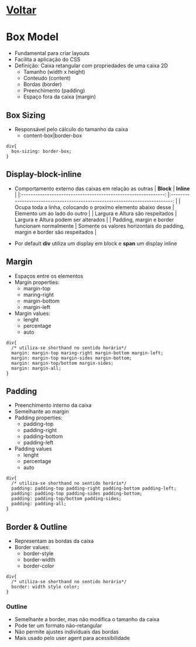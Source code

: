 <!--
https://app.skule.com.br
-->
# [Voltar](../CSS.md)

# Box Model
  * Fundamental para criar layouts
  * Facilita a aplicação do CSS
  * Definição: Caixa retangular com propriedades de uma caixa 2D 
    - Tamanho (width x height)
    - Conteudo (content)
    - Bordas (border)
    - Preenchimento (padding)
    - Espaço fora da caixa (margin)

## Box Sizing
  * Responsável pelo cálculo do tamanho da caixa
    - content-box|border-box
  ```
  div{
    box-sizing: border-box;
  }
  ```

## Display-block-inline
  * Comportamento externo das caixas em relação as outras
  |                           **Block**                           	|                                  **Inline**                                 	|
  |:-------------------------------------------------------------:	|:---------------------------------------------------------------------------:	|
  | Ocupa toda a linha, colocando o proxímo elemento abaixo desse 	|                         Elemento um ao lado do outro                        	|
  |                Largura e Altura são respeitados               	|                     Largura e Altura podem ser alterados                    	|
  |         Padding, margin e border funcionam normalmente        	| Somente os valores horizontais do padding, margin e border são respeitados  	|

  * Por default **div** utiliza um display em block e **span** um display inline

## Margin
  * Espaços entre os elementos
  * Margin properties:
    - margin-top
    - maring-right
    - margin-bottom
    - margin-left
  * Margin values:
    - lenght
    - percentage
    - auto

  ```
  div{
    /* utiliza-se shorthand no sentido horário*/
    margin: margin-top maring-right margin-bottom margin-left;
    margin: margin-top margin-sides margin-bottom;
    margin: margin-top/bottom margin-sides;
    margin: margin-all;
  }
  ```

## Padding
  * Preenchimento interno da caixa
  * Semelhante ao margin
  * Padding properties:
    - padding-top
    - padding-right
    - padding-bottom
    - padding-left
  * Padding values
    - lenght
    - percentage
    - auto
  ```
  div{
    /* utiliza-se shorthand no sentido horário*/
    padding: padding-top padding-right padding-bottom padding-left;
    padding: padding-top padding-sides padding-bottom;
    padding: padding-top/bottom padding-sides;
    padding: padding-all;
  }
  ```



## Border & Outline
  * Representam as bordas da caixa
  * Border values:
    - border-style
    - border-width
    - border-color
  ```
  div{
    /* utiliza-se shorthand no sentido horário*/
    border: width style color;
  }
  ```
### Outline
  * Semelhante a border, mas não modifica o tamanho da caixa
  * Pode ter um formato não-retangular
  * Não permite ajustes individuais das bordas
  * Mais usado pelo user agent para acessibilidade
